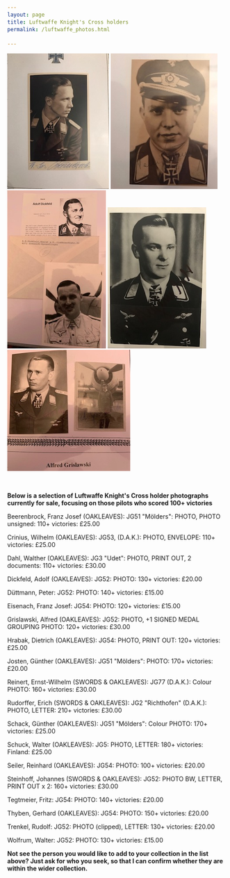 ```yaml
---
layout: page
title: Luftwaffe Knight's Cross holders
permalink: /luftwaffe_photos.html

---
```

<div id="booksBySameAuthor">
  <p float="left">
<img src="./assets/Beerenbrock.jpg"/>
<img src="./assets/Duttmann 2.jpg"/>
<img src="./assets/Adolf Dickfield.jpeg"/>
<img src="./assets/Tegtmeier 2.jpeg"/>
<img src="./assets/Alfred Grislawski.jpeg"/>
</p>  
<br />
<p><b>Below is a selection of Luftwaffe Knight's Cross holder photographs currently for sale, focusing on those pilots who scored 100+ victories</b></p>
<p>Beerenbrock,	Franz Josef	(OAKLEAVES): JG51 "Mölders":	PHOTO, PHOTO unsigned:	110+ victories:	£25.00
<p>Crinius,	Wilhelm	(OAKLEAVES): JG53, (D.A.K.):	PHOTO, ENVELOPE:	110+ victories:	£25.00
<p>Dahl,	Walther	(OAKLEAVES):	JG3 "Udet":	PHOTO, PRINT OUT, 2 documents:	110+ victories:	£30.00
<p>Dickfeld,	Adolf	(OAKLEAVES):	JG52:	PHOTO: 130+ victories:	£20.00
<p>Düttmann,	Peter:	JG52:	PHOTO:	140+ victories:	£15.00
<p>Eisenach,	Franz Josef:	JG54:	PHOTO:	120+ victories:	£15.00
<p>Grislawski,	Alfred	(OAKLEAVES):	JG52:	PHOTO, +1 SIGNED MEDAL GROUPING PHOTO:	120+ victories:	£30.00
<p>Hrabak,	Dietrich	(OAKLEAVES):	JG54:	PHOTO, PRINT OUT:	120+ victories:	£25.00
<p>Josten,	Günther	(OAKLEAVES):	JG51 "Mölders":	PHOTO:	170+ victories:	£20.00
<p>Reinert,	Ernst-Wilhelm	(SWORDS & OAKLEAVES):	JG77 (D.A.K.):	Colour PHOTO:	160+ victories:	£30.00
<p>Rudorffer,	Erich	(SWORDS & OAKLEAVES):	JG2 "Richthofen" (D.A.K.):	PHOTO, LETTER:	210+ victories:	£30.00
<p>Schack,	Günther	(OAKLEAVES):	JG51 "Mölders":	Colour PHOTO:	170+ victories:	£25.00
<p>Schuck,	Walter	(OAKLEAVES):	JG5:	PHOTO, LETTER:	180+ victories: Finland:	£25.00
<p>Seiler,	Reinhard	(OAKLEAVES):	JG54:	PHOTO:	100+ victories:	£20.00
<p>Steinhoff,	Johannes	(SWORDS & OAKLEAVES):	JG52:	PHOTO BW, LETTER, PRINT OUT x 2:	160+ victories:	£30.00
<p>Tegtmeier,	Fritz:	JG54:	PHOTO:	140+ victories:	£20.00
<p>Thyben,	Gerhard	(OAKLEAVES):	JG54:	PHOTO:	150+ victories:	£20.00
<p>Trenkel,	Rudolf:	JG52:	PHOTO (clipped), LETTER:	130+ victories:	£20.00
<p>Wolfrum,	Walter:	JG52:	PHOTO:	130+ victories:	£15.00
<p>
<b><centre>Not see the person you would like to add to your collection in the list above? Just ask for who you seek, so that I can confirm whether they are within the wider collection.
